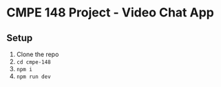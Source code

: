 # CMPE 148 Project - Video Chat App

## Setup
1. Clone the repo
2. `cd cmpe-148`
3. `npm i`
4. `npm run dev`
